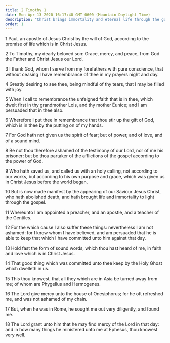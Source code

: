 ```yaml
---
title: 2 Timothy 1
date: Mon Apr 13 2020 16:17:40 GMT-0600 (Mountain Daylight Time)
description: "Christ brings immortality and eternal life through the gospel—Be strong in the faith."
order: 1
---
```


1 Paul, an apostle of Jesus Christ by the will of God, according to the promise of life which is in Christ Jesus.

2 To Timothy, my dearly beloved son: Grace, mercy, and peace, from God the Father and Christ Jesus our Lord.

3 I thank God, whom I serve from my forefathers with pure conscience, that without ceasing I have remembrance of thee in my prayers night and day.

4 Greatly desiring to see thee, being mindful of thy tears, that I may be filled with joy.

5 When I call to remembrance the unfeigned faith that is in thee, which dwelt first in thy grandmother Lois, and thy mother Eunice; and I am persuaded that in thee also.

6 Wherefore I put thee in remembrance that thou stir up the gift of God, which is in thee by the putting on of my hands.

7 For God hath not given us the spirit of fear; but of power, and of love, and of a sound mind.

8 Be not thou therefore ashamed of the testimony of our Lord, nor of me his prisoner: but be thou partaker of the afflictions of the gospel according to the power of God.

9 Who hath saved us, and called us with an holy calling, not according to our works, but according to his own purpose and grace, which was given us in Christ Jesus before the world began.

10 But is now made manifest by the appearing of our Saviour Jesus Christ, who hath abolished death, and hath brought life and immortality to light through the gospel.

11 Whereunto I am appointed a preacher, and an apostle, and a teacher of the Gentiles.

12 For the which cause I also suffer these things: nevertheless I am not ashamed: for I know whom I have believed, and am persuaded that he is able to keep that which I have committed unto him against that day.

13 Hold fast the form of sound words, which thou hast heard of me, in faith and love which is in Christ Jesus.

14 That good thing which was committed unto thee keep by the Holy Ghost which dwelleth in us.

15 This thou knowest, that all they which are in Asia be turned away from me; of whom are Phygellus and Hermogenes.

16 The Lord give mercy unto the house of Onesiphorus; for he oft refreshed me, and was not ashamed of my chain.

17 But, when he was in Rome, he sought me out very diligently, and found me.

18 The Lord grant unto him that he may find mercy of the Lord in that day: and in how many things he ministered unto me at Ephesus, thou knowest very well.
